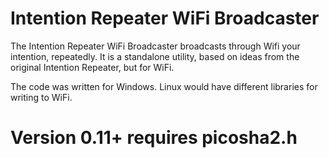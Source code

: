 # Intention Repeater WiFi Broadcaster
The Intention Repeater WiFi Broadcaster broadcasts through Wifi your intention, repeatedly.
It is a standalone utility, based on ideas from the original Intention Repeater, but for WiFi.

The code was written for Windows. Linux would have different libraries for writing to WiFi.

# Version 0.11+ requires picosha2.h

